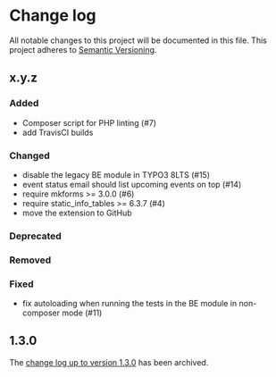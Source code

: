 # Change log

All notable changes to this project will be documented in this file.
This project adheres to [Semantic Versioning](https://semver.org/).

## x.y.z

### Added
- Composer script for PHP linting (#7)
- add TravisCI builds

### Changed
- disable the legacy BE module in TYPO3 8LTS (#15)
- event status email should list upcoming events on top (#14)
- require mkforms >= 3.0.0 (#6)
- require static_info_tables >= 6.3.7 (#4)
- move the extension to GitHub

### Deprecated

### Removed

### Fixed
- fix autoloading when running the tests in the BE module in non-composer mode (#11)

## 1.3.0

The [change log up to version 1.3.0](Documentation/changelog-archive.txt)
has been archived.

